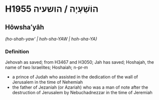 # H1955 הוֹשַׁעְיָה / הושעיה

## Hôwshaʻyâh

_(ho-shah-yaw' | hoh-sha-YAW | hoh-sha-YA)_

### Definition

Jehovah as saved; from H3467 and H3050; Jah has saved; Hoshajah, the name of two Israelites; Hoshaiah; n-pr-m

- a prince of Judah who assisted in the dedication of the wall of Jerusalem in the time of Nehemiah
- the father of Jezaniah (or Azariah) who was a man of note after the destruction of Jerusalem by Nebuchadnezzar in the time of Jeremiah

